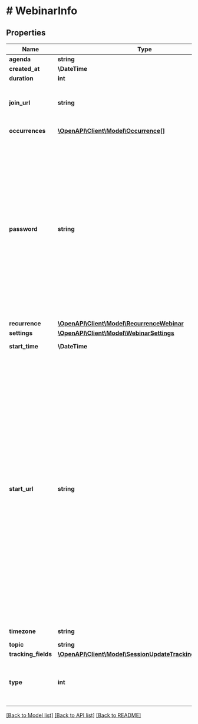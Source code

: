 # # WebinarInfo

## Properties

Name | Type | Description | Notes
------------ | ------------- | ------------- | -------------
**agenda** | **string** | Webinar agenda. | [optional]
**created_at** | **\DateTime** | Create time. | [optional]
**duration** | **int** | Webinar duration. | [optional]
**join_url** | **string** | URL to join the Webinar. This URL should only be shared with the users who should be invited to the Webinar. | [optional]
**occurrences** | [**\OpenAPI\Client\Model\Occurrence[]**](Occurrence.md) | Array of occurrence objects. | [optional]
**password** | **string** | Webinar passcode.   If \&quot;Require a passcode when scheduling new meetings\&quot; setting has been **enabled** **and** [locked](https://support.zoom.us/hc/en-us/articles/115005269866-Using-Tiered-Settings#locked) for the user, the passcode field will be autogenerated for the Webinar in the response even if it is not provided in the API request. &lt;br&gt;&lt;br&gt; **Note:** If the account owner or the admin has configured [minimum passcode requirement settings](https://support.zoom.us/hc/en-us/articles/360033559832-Meeting-and-webinar-passwords#h_a427384b-e383-4f80-864d-794bf0a37604), the passcode value provided here must meet those requirements. &lt;br&gt;&lt;br&gt;If the requirements are enabled, you can view those requirements by calling either the [**Get user settings**](/docs/api-reference/zoom-api/methods#operation/userSettings) API or the [**Get account settings**](/docs/api-reference/zoom-api/ma#operation/accountSettings) API. | [optional]
**recurrence** | [**\OpenAPI\Client\Model\RecurrenceWebinar**](RecurrenceWebinar.md) |  | [optional]
**settings** | [**\OpenAPI\Client\Model\WebinarSettings**](WebinarSettings.md) |  | [optional]
**start_time** | **\DateTime** | Webinar start time in GMT/UTC. | [optional]
**start_url** | **string** | &lt;br&gt;&lt;aside&gt;The &lt;code&gt;start_url&lt;/code&gt; of a Webinar is a URL using which a host or an alternative host can start the Webinar. This URL should only be used by the host of the meeting and should not be shared with anyone other than the host of the Webinar.   The expiration time for the &lt;code&gt;start_url&lt;/code&gt; field listed in the response of the [**Create a webinar**](/docs/api-reference/zoom-api/methods#operation/webinarCreate) API is two hours for all regular users.    For users created using the &lt;code&gt;custCreate&lt;/code&gt; option via the [**Create users**](/docs/api-reference/zoom-api/methods#operation/userCreate) API, the expiration time of the &lt;code&gt;start_url&lt;/code&gt; field is 90 days.   For security reasons, to retrieve the latest value for the &lt;code&gt;start_url&lt;/code&gt; field programmatically (after expiry), you must call the [**Get a webinar**](/docs/api-reference/zoom-api/methods#operation/webinar) API and refer to the value of the &lt;code&gt;start_url&lt;/code&gt; field in the response.&lt;/aside&gt;&lt;br&gt;&lt;br&gt;&lt;br&gt; | [optional]
**timezone** | **string** | Time zone to format start_time. | [optional]
**topic** | **string** | Webinar topic. | [optional]
**tracking_fields** | [**\OpenAPI\Client\Model\SessionUpdateTrackingFieldsInner[]**](SessionUpdateTrackingFieldsInner.md) | Tracking fields | [optional]
**type** | **int** | Webinar Types:&lt;br&gt;&#x60;5&#x60; - Webinar.&lt;br&gt;&#x60;6&#x60; - Recurring webinar with no fixed time.&lt;br&gt;&#x60;9&#x60; - Recurring webinar with a fixed time. | [optional] [default to self::TYPE_5]

[[Back to Model list]](../../README.md#models) [[Back to API list]](../../README.md#endpoints) [[Back to README]](../../README.md)
